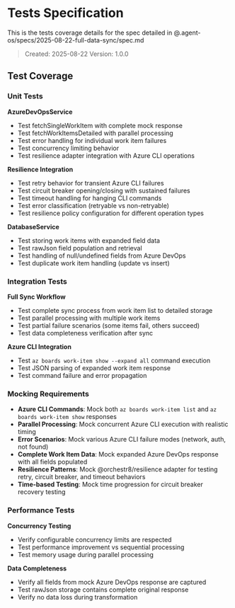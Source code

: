 # Tests Specification

This is the tests coverage details for the spec detailed in @.agent-os/specs/2025-08-22-full-data-sync/spec.md

> Created: 2025-08-22
> Version: 1.0.0

## Test Coverage

### Unit Tests

**AzureDevOpsService**

- Test fetchSingleWorkItem with complete mock response
- Test fetchWorkItemsDetailed with parallel processing
- Test error handling for individual work item failures
- Test concurrency limiting behavior
- Test resilience adapter integration with Azure CLI operations

**Resilience Integration**

- Test retry behavior for transient Azure CLI failures
- Test circuit breaker opening/closing with sustained failures
- Test timeout handling for hanging CLI commands
- Test error classification (retryable vs non-retryable)
- Test resilience policy configuration for different operation types

**DatabaseService**

- Test storing work items with expanded field data
- Test rawJson field population and retrieval
- Test handling of null/undefined fields from Azure DevOps
- Test duplicate work item handling (update vs insert)

### Integration Tests

**Full Sync Workflow**

- Test complete sync process from work item list to detailed storage
- Test parallel processing with multiple work items
- Test partial failure scenarios (some items fail, others succeed)
- Test data completeness verification after sync

**Azure CLI Integration**

- Test `az boards work-item show --expand all` command execution
- Test JSON parsing of expanded work item response
- Test command failure and error propagation

### Mocking Requirements

- **Azure CLI Commands**: Mock both `az boards work-item list` and `az boards work-item show` responses
- **Parallel Processing**: Mock concurrent Azure CLI execution with realistic timing
- **Error Scenarios**: Mock various Azure CLI failure modes (network, auth, not found)
- **Complete Work Item Data**: Mock expanded Azure DevOps response with all fields populated
- **Resilience Patterns**: Mock @orchestr8/resilience adapter for testing retry, circuit breaker, and timeout behaviors
- **Time-based Testing**: Mock time progression for circuit breaker recovery testing

### Performance Tests

**Concurrency Testing**

- Verify configurable concurrency limits are respected
- Test performance improvement vs sequential processing
- Test memory usage during parallel processing

**Data Completeness**

- Verify all fields from mock Azure DevOps response are captured
- Test rawJson storage contains complete original response
- Verify no data loss during transformation
